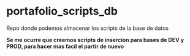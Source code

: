 # portafolio_scripts_db
Repo donde podemos almacenar los scripts de la base de datos


**Se me ocurre que creemos scripts de insercion para bases de DEV y PROD, para hacer mas facil el partir de nuevo**
